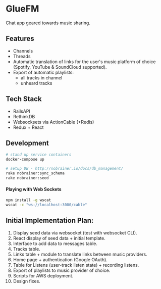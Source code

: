 # GlueFM

Chat app geared towards music sharing.

## Features

- Channels
- Threads
- Automatic translation of links for the user's music platform of choice (Spotify, YouTube & SoundCloud supported).
- Export of automatic playlists:
    - all tracks in channel
    - unheard tracks

## Tech Stack

- RailsAPI
- RethinkDB
- Websocksets via ActionCable (+Redis)
- Redux + React

## Development

```sh
# stand up service containers
docker-compose up

# setup DB - http://nobrainer.io/docs/db_management/
rake nobrainer:sync_schema
rake nobrainer:seed
```

#### Playing with Web Sockets

```sh
npm install -g wscat
wscat -c "ws://localhost:3000/cable"
```

## Initial Implementation Plan:

1. Display seed data via websocket (test with websocket CLI).
1. React display of seed data + initial template.
1. Interface to add data to messages table.
1. Tracks table.
1. Links table + module to translate links between music providers.
1. Home page + authentication (Google OAuth).
1. Table for Listens (user-track listen state) + recording listens.
1. Export of playlists to music provider of choice.
1. Scripts for AWS deployment.
1. Design fixes.
